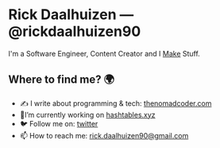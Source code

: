 # Rick Daalhuizen — @rickdaalhuizen90

I'm a Software Engineer, Content Creator and I [Make](https://en.wikipedia.org/wiki/Maker_culture) Stuff.

## Where to find me? 🌍
- ✍️ I write about programming & tech: [thenomadcoder.com](thenomadcoder.xyz) 
- 🔨I’m currently working on [hashtables.xyz](hashtables.xyz)
- 🐦 Follow me on: [twitter](https://twitter.com/hashtables)
- 📫 How to reach me: rick.daalhuizen90@gmail.com
